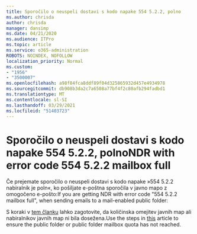 ```yaml
---
title: Sporočilo o neuspeli dostavi s kodo napake 554 5.2.2, polno
ms.author: chrisda
author: chrisda
manager: dansimp
ms.date: 04/21/2020
ms.audience: ITPro
ms.topic: article
ms.service: o365-administration
ROBOTS: NOINDEX, NOFOLLOW
localization_priority: Normal
ms.custom:
- "1956"
- "3500007"
ms.openlocfilehash: a98f84fca8ddf89f04d325865932d457e4934978
ms.sourcegitcommit: db908b3da2c7a6508a77bf4f2c80afb294fadbd1
ms.translationtype: MT
ms.contentlocale: sl-SI
ms.lasthandoff: 03/29/2021
ms.locfileid: "51403723"
---
```

# <a name="ndr-with-error-code-554-522-mailbox-full"></a><span data-ttu-id="e288f-102">Sporočilo o neuspeli dostavi s kodo napake 554 5.2.2, polno</span><span class="sxs-lookup"><span data-stu-id="e288f-102">NDR with error code 554 5.2.2 mailbox full</span></span>

<span data-ttu-id="e288f-103">Če prejemate sporočilo o neuspeli dostavi s kodo napake »554 5.2.2 nabiralnik je poln«, ko pošiljate e-poštna sporočila v javno mapo z omogočeno e-pošto:</span><span class="sxs-lookup"><span data-stu-id="e288f-103">If you are getting NDR with error code "554 5.2.2 mailbox full", when sending emails to a mail-enabled public folder:</span></span>  

<span data-ttu-id="e288f-104">S koraki v [tem članku](https://aka.ms/554522) lahko zagotovite, da količinska omejitev javnih map ali nabiralnikov javnih map ni bila dosežena.</span><span class="sxs-lookup"><span data-stu-id="e288f-104">Use the steps in [this](https://aka.ms/554522) article to ensure the public folder or public folder mailbox quota has not reached.</span></span>
